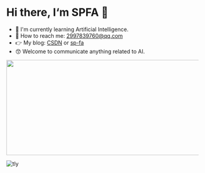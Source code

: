 # Hi there, I‘m SPFA 👋

- 🎒 I'm currently learning Artificial Intelligence.
- 📧 How to reach me: 2997839760@qq.com
- 👉 My blog: [CSDN](https://blog.csdn.net/SP_FA?spm=1000.2115.3001.5343) or [sp-fa](https://sp-fa.github.io/)
- 😙 Welcome to communicate anything related to AI.

<img src="https://github-readme-stats.vercel.app/api/top-langs/?username=SP-FA&layout=compact" width="1000px" height="250px">

![tly](./pic/profile.jpg)
